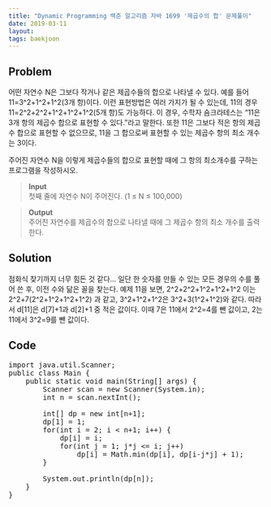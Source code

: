 ```yaml
---
title: "Dynamic Programming 백준 알고리즘 자바 1699 '제곱수의 합' 문제풀이"
date: 2019-03-11
layout:
tags: baekjoon
---
```



## Problem
어떤 자연수 N은 그보다 작거나 같은 제곱수들의 합으로 나타낼 수 있다. 예를 들어 11=3^2+1^2+1^2(3개 항)이다. 이런 표현방법은 여러 가지가 될 수 있는데, 11의 경우 11=2^2+2^2+1^2+1^2+1^2(5개 항)도 가능하다. 이 경우, 수학자 숌크라테스는 “11은 3개 항의 제곱수 합으로 표현할 수 있다.”라고 말한다. 또한 11은 그보다 적은 항의 제곱수 합으로 표현할 수 없으므로, 11을 그 합으로써 표현할 수 있는 제곱수 항의 최소 개수는 3이다.

주어진 자연수 N을 이렇게 제곱수들의 합으로 표현할 때에 그 항의 최소개수를 구하는 프로그램을 작성하시오.

> <b>Input</b><br>
첫째 줄에 자연수 N이 주어진다. (1 ≤ N ≤ 100,000)

> <b>Output</b><br>
주어진 자연수를 제곱수의 합으로 나타낼 때에 그 제곱수 항의 최소 개수를 출력한다.


## Solution
점화식 찾기까지 너무 힘든 것 같다...
일단 한 숫자를 만들 수 있는 모든 경우의 수를 풀어 쓴 후, 이전 수와 닮은 꼴을 찾는다. 예제 11을 보면, 2^2+2^2+1^2+1^2+1^2 이는 2^2+7(2^2+1^2+1^2+1^2) 과 같고, 3^2+1^2+1^2은 3^2+3(1^2+1^2)와 같다.
따라서 d[11]은 d[7]+1과 d[2]+1 중 적은 값이다. 이때 7은 11에서 2^2=4를 뺀 값이고, 2는 11에서 3^2=9를 뺀 값이다.



## Code
<pre>
import java.util.Scanner;
public class Main {
	public static void main(String[] args) {
		Scanner scan = new Scanner(System.in);
		int n = scan.nextInt();
		
		int[] dp = new int[n+1];
		dp[1] = 1;
		for(int i = 2; i < n+1; i++) {
			dp[i] = i;
			for(int j = 1; j*j <= i; j++)
				dp[i] = Math.min(dp[i], dp[i-j*j] + 1);
		}
		
		System.out.println(dp[n]);
	}
}
